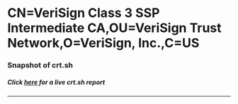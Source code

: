 # CN=VeriSign Class 3 SSP Intermediate CA,OU=VeriSign Trust Network,O=VeriSign\, Inc.,C=US
### Snapshot of crt.sh
##### Click [here](https://crt.sh/?q=Serial_03F9150D0A44EDCF61F96C6559017349) for a live crt.sh report

---
